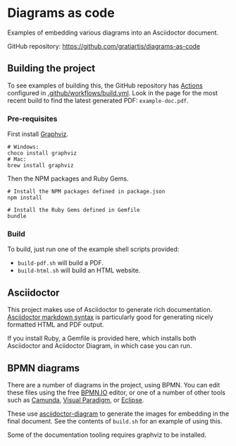 # Diagrams as code

Examples of embedding various diagrams into an Asciidoctor document.

GitHub repository: https://github.com/gratiartis/diagrams-as-code


## Building the project

To see examples of building this, the GitHub repository has [Actions](https://github.com/gratiartis/diagrams-as-code/actions) configured in [.github/workflows/build.yml](https://github.com/gratiartis/diagrams-as-code/blob/main/.github/workflows/build.yml). Look in the page for the most recent build to find the latest generated PDF: `example-doc.pdf`.


### Pre-requisites

First install [Graphviz](https://graphviz.gitlab.io/about/).

```
# Windows:
choco install graphviz
# Mac:
brew install graphviz
```

Then the NPM packages and Ruby Gems.

```
# Install the NPM packages defined in package.json
npm install

# Install the Ruby Gems defined in Gemfile
bundle
```


### Build

To build, just run one of the example shell scripts provided:

* `build-pdf.sh` will build a PDF.
* `build-html.sh` will build an HTML website.


## Asciidoctor

This project makes use of Asciidoctor to generate rich documentation. [Asciidoctor markdown syntax](https://docs.asciidoctor.org/asciidoc/latest/syntax-quick-reference/) is particularly good for generating nicely formatted HTML and PDF output.

If you install Ruby, a Gemfile is provided here, which installs both Asciidoctor and Aciidoctor Diagram, in which case you can run.


## BPMN diagrams

There are a number of diagrams in the project, using BPMN. You can edit these files using the free [BPMN.IO](https://demo.bpmn.io/) editor, or one of a number of other tools such as [Camunda](https://camunda.com/), [Visual Paradigm](https://online.visual-paradigm.com/diagrams/features/bpmn-tool/), or [Eclipse](https://www.eclipse.org/bpmn2-modeler/).

These use [asciidoctor-diagram](https://asciidoctor.org/docs/asciidoctor-diagram/) to generate the images for embedding in the final document. See the contents of `build.sh` for an example of using this.

Some of the documentation tooling requires graphviz to be installed.
